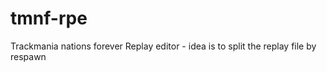 # tmnf-rpe
Trackmania nations forever Replay editor  -  idea is to split the replay file by respawn
